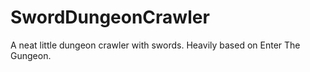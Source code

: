 # SwordDungeonCrawler
A neat little dungeon crawler with swords. Heavily based on Enter The Gungeon.
